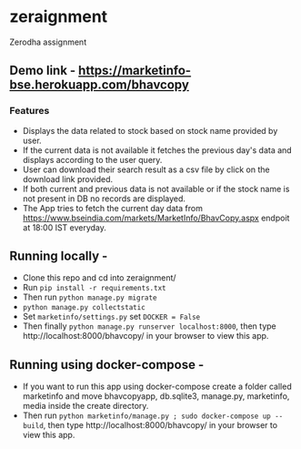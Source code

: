 # zeraignment
Zerodha assignment

## Demo link - https://marketinfo-bse.herokuapp.com/bhavcopy
### Features
-  Displays the data related to stock based on stock name provided by user.
-  If the current data is not available it fetches the previous day's data and displays according to the user query.
-  User can download their search result as a csv file by click on the download link provided.
-  If both current and previous data is not available or if the stock name is not present in DB no records are displayed.
-  The App tries to fetch the current day data from https://www.bseindia.com/markets/MarketInfo/BhavCopy.aspx endpoit at 18:00 IST everyday.

## Running locally - 
- Clone this repo and cd into zeraignment/
- Run `pip install -r requirements.txt`
- Then run `python manage.py migrate`
- `python manage.py collectstatic`
- Set `marketinfo/settings.py` set `DOCKER = False`
- Then finally `python manage.py runserver localhost:8000`, then type http://localhost:8000/bhavcopy/ in your browser to view this app.

## Running using docker-compose -
- If you want to run this app using docker-compose create a folder called marketinfo and move bhavcopyapp, db.sqlite3, manage.py, marketinfo, media
inside the create directory.
- Then run `python marketinfo/manage.py ; sudo docker-compose up --build`, then type http://localhost:8000/bhavcopy/ in your browser to view this app.
